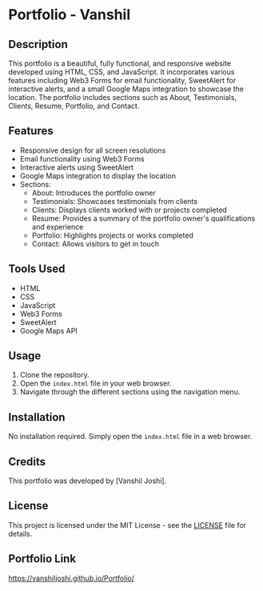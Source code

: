 # Portfolio - Vanshil

## Description
This portfolio is a beautiful, fully functional, and responsive website developed using HTML, CSS, and JavaScript. It incorporates various features including Web3 Forms for email functionality, SweetAlert for interactive alerts, and a small Google Maps integration to showcase the location. The portfolio includes sections such as About, Testimonials, Clients, Resume, Portfolio, and Contact.

## Features
- Responsive design for all screen resolutions
- Email functionality using Web3 Forms
- Interactive alerts using SweetAlert
- Google Maps integration to display the location
- Sections:
  - About: Introduces the portfolio owner
  - Testimonials: Showcases testimonials from clients
  - Clients: Displays clients worked with or projects completed
  - Resume: Provides a summary of the portfolio owner's qualifications and experience
  - Portfolio: Highlights projects or works completed
  - Contact: Allows visitors to get in touch

## Tools Used
- HTML
- CSS
- JavaScript
- Web3 Forms
- SweetAlert
- Google Maps API

## Usage
1. Clone the repository.
2. Open the `index.html` file in your web browser.
3. Navigate through the different sections using the navigation menu.

## Installation
No installation required. Simply open the `index.html` file in a web browser.

## Credits
This portfolio was developed by [Vanshil Joshi].

## License
This project is licensed under the MIT License - see the [LICENSE](LICENSE) file for details.

## Portfolio Link
https://vanshiljoshi.github.io/Portfolio/

